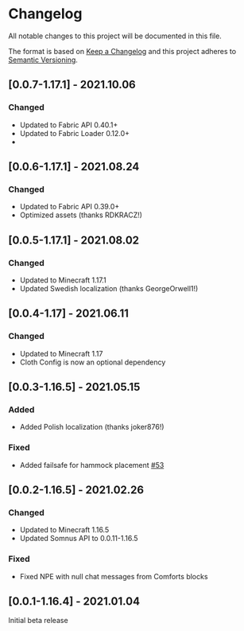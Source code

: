 # Changelog
All notable changes to this project will be documented in this file.

The format is based on [Keep a Changelog](http://keepachangelog.com/en/1.0.0/) and this project adheres to [Semantic Versioning](http://semver.org/spec/v2.0.0.html).

## [0.0.7-1.17.1] - 2021.10.06
### Changed
- Updated to Fabric API 0.40.1+
- Updated to Fabric Loader 0.12.0+
- 

## [0.0.6-1.17.1] - 2021.08.24
### Changed
- Updated to Fabric API 0.39.0+
- Optimized assets (thanks RDKRACZ!)

## [0.0.5-1.17.1] - 2021.08.02
### Changed
- Updated to Minecraft 1.17.1
- Updated Swedish localization (thanks GeorgeOrwell1!)

## [0.0.4-1.17] - 2021.06.11
### Changed
- Updated to Minecraft 1.17
- Cloth Config is now an optional dependency

## [0.0.3-1.16.5] - 2021.05.15
### Added
- Added Polish localization (thanks joker876!)
### Fixed
- Added failsafe for hammock placement [#53](https://github.com/TheIllusiveC4/Comforts/issues/53)

## [0.0.2-1.16.5] - 2021.02.26
### Changed
- Updated to Minecraft 1.16.5
- Updated Somnus API to 0.0.11-1.16.5
### Fixed
- Fixed NPE with null chat messages from Comforts blocks

## [0.0.1-1.16.4] - 2021.01.04
Initial beta release